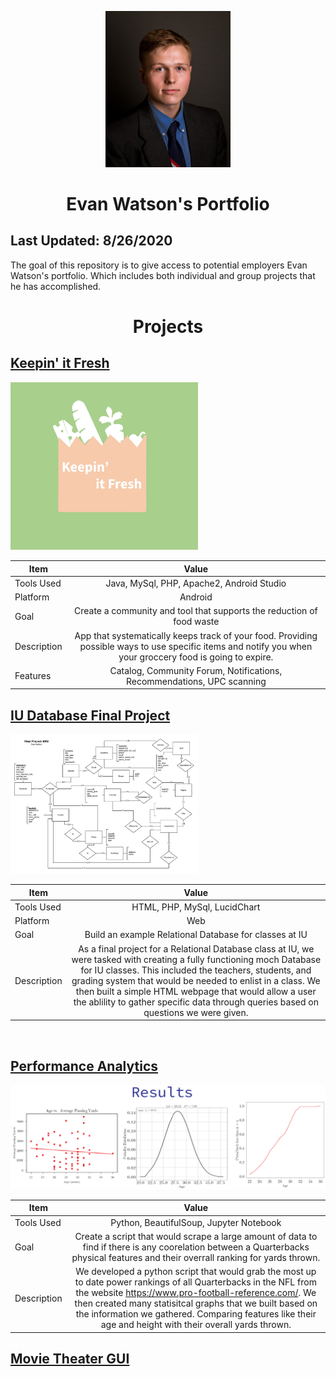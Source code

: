 <div align="center">

<img src="Resources/Images/headshot.png" alt="results" width="200" height="auto"/> </a>

# Evan Watson's Portfolio

</div>

## Last Updated: 8/26/2020
The goal of this repository is to give access to potential employers Evan Watson's portfolio. Which includes both individual and group projects that he has accomplished.

# <div align="center"> Projects

## <a href="https://github.com/evanwatson98/portfolio/tree/master/Capstone"> Keepin' it Fresh

<img src="Resources/Images/whitelogo.jpg" alt="results" width="300" height="auto"/></a>

| Item        | Value           |
| ------------- |:-------------:|
| Tools Used | Java, MySql, PHP, Apache2, Android Studio |
| Platform | Android |
| Goal | Create a community and tool that supports the reduction of food waste |
| Description | App that systematically keeps track of your food. Providing possible ways to use specific items and notify you when your groccery food is going to expire. |
| Features | Catalog, Community Forum, Notifications, Recommendations, UPC scanning |

## <a href="https://github.com/evanwatson98/portfolio/tree/master/Database/Information%20Representation%20Final%20Project"> IU Database Final Project

<img src="Resources/Images/IS_Final_Project_ERD.jpeg" alt="results" width="300" height="auto"/> </a>

| Item        | Value           |
| ------------- |:-------------:|
| Tools Used | HTML, PHP, MySql, LucidChart|
| Platform | Web |
| Goal | Build an example Relational Database for classes at IU |
| Description | As a final project for a Relational Database class at IU, we were tasked with creating a fully functioning moch Database for IU classes. This included the teachers, students, and grading system that would be needed to enlist in a class. We then built a simple HTML webpage that would allow a user the ablility to gather specific data through queries based on questions we were given. |

<br>

## <a href="https://github.com/evanwatson98/portfolio/tree/master/Performance%20Analytics"> Performance Analytics 

<img src="Resources/Images/results.png" alt="results" width="600" height="auto"/> </a>

| Item        | Value           |
| ------------- |:-------------:|
| Tools Used | Python, BeautifulSoup, Jupyter Notebook |
| Goal | Create a script that would scrape a large amount of data to find if there is any coorelation between a Quarterbacks physical features and their overrall ranking for yards thrown. |
| Description | We developed a python script that would grab the most up to date power rankings of all Quarterbacks in the NFL from the website https://www.pro-football-reference.com/. We then created many statisitcal graphs that we built based on the information we gathered. Comparing features like their age and height with their overall yards thrown.|

## <a href="https://github.com/evanwatson98/portfolio/tree/master/Performance%20Analytics"> Movie Theater GUI </a>
</div>